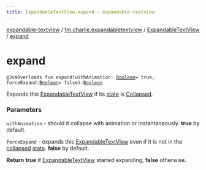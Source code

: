 ```yaml
---
title: ExpandableTextView.expand - expandable-textview
---
```


[expandable-textview](../../index.html) / [tm.charlie.expandabletextview](../index.html) / [ExpandableTextView](index.html) / [expand](.)

# expand

`@JvmOverloads fun expand(withAnimation: `[`Boolean`](https://kotlinlang.org/api/latest/jvm/stdlib/kotlin/-boolean/index.html)` = true, forceExpand: `[`Boolean`](https://kotlinlang.org/api/latest/jvm/stdlib/kotlin/-boolean/index.html)` = false): `[`Boolean`](https://kotlinlang.org/api/latest/jvm/stdlib/kotlin/-boolean/index.html)

Expands this [ExpandableTextView](index.html) if its [state](state.html) is [Collapsed](-state/-collapsed.html).

### Parameters

`withAnimation` - should it collapse with animation or instantaneously. **true** by default.

`forceExpand` - expands this [ExpandableTextView](index.html) even if it is not in
the [collapsed](-state/-collapsed.html) [state](state.html). **false** by default.

**Return**
**true** if [ExpandableTextView](index.html) started expanding, **false** otherwise.

